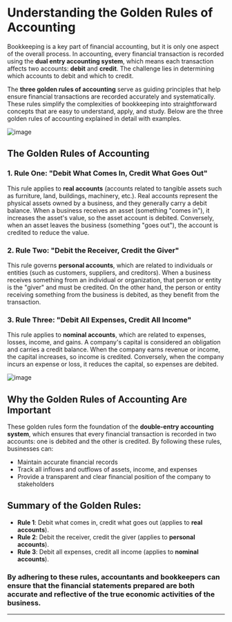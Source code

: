 
# Understanding the Golden Rules of Accounting

Bookkeeping is a key part of financial accounting, but it is only one aspect of the overall process. In accounting, every financial transaction is recorded using the **dual entry accounting system**, which means each transaction affects two accounts: **debit** and **credit**. The challenge lies in determining which accounts to debit and which to credit.

The **three golden rules of accounting** serve as guiding principles that help ensure financial transactions are recorded accurately and systematically. These rules simplify the complexities of bookkeeping into straightforward concepts that are easy to understand, apply, and study. Below are the three golden rules of accounting explained in detail with examples.

![image](https://github.com/user-attachments/assets/a80e8749-a824-4604-a297-c05573d5904c)



## The Golden Rules of Accounting

### 1. Rule One: "Debit What Comes In, Credit What Goes Out"

This rule applies to **real accounts** (accounts related to tangible assets such as furniture, land, buildings, machinery, etc.). Real accounts represent the physical assets owned by a business, and they generally carry a debit balance. When a business receives an asset (something "comes in"), it increases the asset's value, so the asset account is debited. Conversely, when an asset leaves the business (something "goes out"), the account is credited to reduce the value.


### 2. Rule Two: "Debit the Receiver, Credit the Giver"

This rule governs **personal accounts**, which are related to individuals or entities (such as customers, suppliers, and creditors). When a business receives something from an individual or organization, that person or entity is the "giver" and must be credited. On the other hand, the person or entity receiving something from the business is debited, as they benefit from the transaction.


### 3. Rule Three: "Debit All Expenses, Credit All Income"

This rule applies to **nominal accounts**, which are related to expenses, losses, income, and gains. A company's capital is considered an obligation and carries a credit balance. When the company earns revenue or income, the capital increases, so income is credited. Conversely, when the company incurs an expense or loss, it reduces the capital, so expenses are debited.

![image](https://github.com/user-attachments/assets/c335acf8-1ec2-49c4-91c3-a950a8afaf25)


## Why the Golden Rules of Accounting Are Important

These golden rules form the foundation of the **double-entry accounting system**, which ensures that every financial transaction is recorded in two accounts: one is debited and the other is credited. By following these rules, businesses can:
- Maintain accurate financial records
- Track all inflows and outflows of assets, income, and expenses
- Provide a transparent and clear financial position of the company to stakeholders

## Summary of the Golden Rules:
- **Rule 1**: Debit what comes in, credit what goes out (applies to **real accounts**).
- **Rule 2**: Debit the receiver, credit the giver (applies to **personal accounts**).
- **Rule 3**: Debit all expenses, credit all income (applies to **nominal accounts**).

 ### By adhering to these rules, accountants and bookkeepers can ensure that the financial statements prepared are both accurate and reflective of the true economic activities of the business.
---
